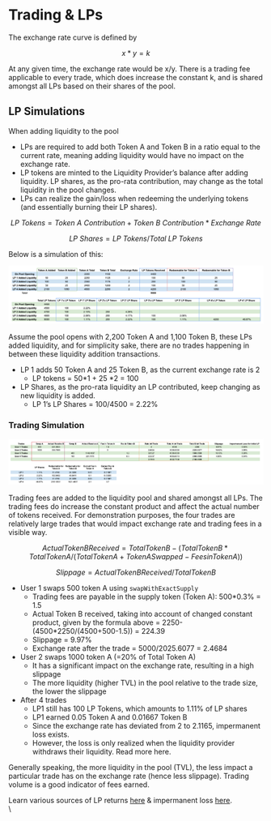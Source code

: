 # Trading & LPs

The exchange rate curve is defined by  

$$
x*y = k
$$

At any given time, the exchange rate would be x/y. There is a trading fee applicable to every trade, which does increase the constant k, and is shared amongst all LPs based on their shares of the pool. 

## **LP Simulations**

When adding liquidity to the pool

* LPs are required to add both Token A and Token B in a ratio equal to the current rate, meaning adding liquidity would have no impact on the exchange rate. 
* LP tokens are minted to the Liquidity Provider’s balance after adding liquidity. LP shares, as the pro-rata contribution, may change as the total liquidity in the pool changes. 
* LPs can realize the gain/loss when redeeming the underlying tokens (and essentially burning their LP shares). 

$$
LP~Tokens = Token~A~Contribution + Token~B~Contribution * Exchange~Rate
$$

$$
LP~Shares = LP~Tokens / Total~LP~Tokens
$$

Below is a simulation of this:

![](../../../.gitbook/assets/screen-shot-2021-07-28-at-8.26.47-pm.png)

Assume the pool opens with 2,200 Token A and 1,100 Token B, these LPs added liquidity, and for simplicity sake, there are no trades happening in between these liquidity addition transactions.

* LP 1 adds 50 Token A and 25 Token B, as the current exchange rate is 2
  * LP tokens = 50\*1 + 25 \*2 = 100
* LP Shares, as the pro-rata liquidity an LP contributed, keep changing as new liquidity is added. 
  * LP 1’s LP Shares = 100/4500 = 2.22%

### **Trading Simulation**

![](../../../.gitbook/assets/screen-shot-2021-07-28-at-8.27.22-pm.png)

Trading fees are added to the liquidity pool and shared amongst all LPs. The trading fees do increase the constant product and affect the actual number of tokens received. For demonstration purposes, the four trades are relatively large trades that would impact exchange rate and trading fees in a visible way.

$$
Actual Token B Received = Total Token B - (Total Token B * Total Token A / (Total Token A + Token A Swapped - Fees in Token A))
$$

$$
Slippage = Actual Token B Received / Total Token B
$$

* User 1 swaps 500 token A using `swapWithExactSupply`
  * Trading fees are payable in the supply token (Token A): 500\*0.3% = 1.5
  * Actual Token B received, taking into account of changed constant product, given by the formula above = 2250-(4500\*2250/(4500+500-1.5)) = 224.39
  * Slippage = 9.97%
  * Exchange rate after the trade = 5000/2025.6077 = 2.4684
* User 2 swaps 1000 token A (=20% of Total Token A)
  * It has a significant impact on the exchange rate, resulting in a high slippage
  * The more liquidity (higher TVL) in the pool relative to the trade size, the lower the slippage
* After 4 trades
  * LP1 still has 100 LP Tokens, which amounts to 1.11% of LP shares
  * LP1 earned 0.05 Token A and 0.01667 Token B
  * Since the exchange rate has deviated from 2 to 2.1165, impermanent loss exists. 
  * However, the loss is only realized when the liquidity provider withdraws their liquidity. Read more here.

Generally speaking, the more liquidity in the pool (TVL), the less impact a particular trade has on the exchange rate (hence less slippage). Trading volume is a good indicator of fees earned.

Learn various sources of LP returns [here](https://wiki.acala.network/karura/defi-hub/swap/lp-returns-and-risks#returns) & impermanent loss [here](https://wiki.acala.network/karura/defi-hub/swap/lp-returns-and-risks#impermanent-loss).\
\
